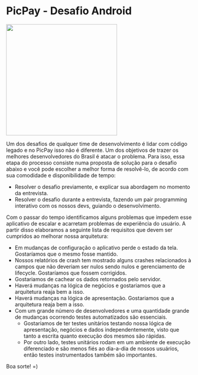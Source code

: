 # PicPay - Desafio Android

<img src="https://github.com/mobilepicpay/desafio-android/blob/master/desafio-picpay.gif" width="300"/>

Um dos desafios de qualquer time de desenvolvimento é lidar com código legado e no PicPay isso não é diferente. Um dos objetivos de trazer os melhores desenvolvedores do Brasil é atacar o problema. Para isso, essa etapa do processo consiste numa proposta de solução para o desafio abaixo e você pode escolher a melhor forma de resolvê-lo, de acordo com sua comodidade e disponibilidade de tempo:
- Resolver o desafio previamente, e explicar sua abordagem no momento da entrevista.
- Resolver o desafio durante a entrevista, fazendo um pair programming interativo com os nossos devs, guiando o desenvolvimento.

Com o passar do tempo identificamos alguns problemas que impedem esse aplicativo de escalar e acarretam problemas de experiência do usuário. A partir disso elaboramos a seguinte lista de requisitos que devem ser cumpridos ao melhorar nossa arquitetura:

- Em mudanças de configuração o aplicativo perde o estado da tela. Gostaríamos que o mesmo fosse mantido.
- Nossos relatórios de crash tem mostrado alguns crashes relacionados à campos que não deveriam ser nulos sendo nulos e gerenciamento de lifecycle. Gostaríamos que fossem corrigidos.
- Gostariamos de cachear os dados retornados pelo servidor.
- Haverá mudanças na lógica de negócios e gostariamos que a arquitetura reaja bem a isso.
- Haverá mudanças na lógica de apresentação. Gostariamos que a arquitetura reaja bem a isso.
- Com um grande número de desenvolvedores e uma quantidade grande de mudanças ocorrendo testes automatizados são essenciais. 
  - Gostariamos de ter testes unitários testando nossa lógica de apresentação, negócios e dados independentemente, visto que tanto a escrita quanto execução dos mesmos são rápidas.
  - Por outro lado, testes unitários rodam em um ambiente de execução diferenciado e são menos fiés ao dia-a-dia de nossos usuários, então testes instrumentados também são importantes.

Boa sorte! =)
